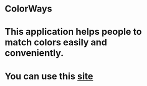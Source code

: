 # ColorWays
<h1>This application helps people to match colors easily and conveniently.</h1>

<h1>You can use this <a href="http://colorways.surge.sh/">site</a></h1>
